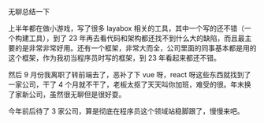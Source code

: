 无聊总结一下

上半年都在做小游戏，写了很多 layabox 相关的工具，其中一个写的还不错（一个构建工具），到了 23 年再去看代码和架构都还找不到什么大的缺陷，而且最主要的是非常非常好用。还有一个框架，非常大而全，公司里面的同事基本都是用的这个框架，作为我初当程序员时写的框架，到 23 年看起来都还不错。

然后 9 月份我离职了转前端去了，恶补了下 vue 呀，react 呀这些东西就找到了一家公司，干了 4 个月就不干了，老板太抠了天天叫你加班，难受的很。年末换了家新公司，虽然很无聊但是很好耍。

今年前后待了 3 家公司，算是彻底在程序员这个领域站稳脚跟了，慢慢来吧。
